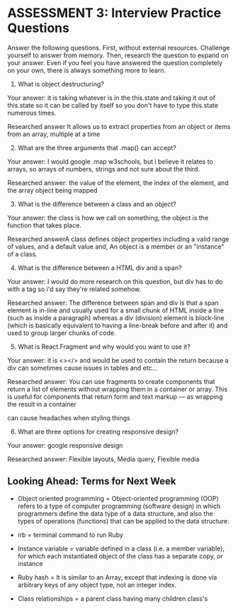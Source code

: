 # ASSESSMENT 3: Interview Practice Questions

Answer the following questions. First, without external resources. Challenge yourself to answer from memory. Then, research the question to expand on your answer. Even if you feel you have answered the question completely on your own, there is always something more to learn.

1. What is object destructuring?

  Your answer: it is taking whatever is in the this.state and taking it out of this.state so it can be called by itself so you don't have to type this.state numerous times.

  Researched answer
  It allows us to extract properties from an object or items from an array, multiple at a time



2. What are the three arguments that .map() can accept?

  Your answer: I would google .map w3schools, but i believe it relates to arrays, so arrays of numbers, strings and not sure about the third.

  Researched answer:
  the value of the element, the index of the element, and the array object being mapped



3. What is the difference between a class and an object?

  Your answer: the class is how we call on something, the object is the function that takes place.

  Researched answerA class defines object properties including a valid range of values, and a default value and, An object is a member or an "instance" of a class.



4. What is the difference between a HTML div and a span?

  Your answer: I would do more research on this question, but div has to do with a tag so i'd say they're related somehow.

  Researched answer:
  The difference between span and div is that a span element is in-line and usually used for a small chunk of HTML inside a line (such as inside a paragraph) whereas a div (division) element is block-line (which is basically equivalent to having a line-break before and after it) and used to group larger chunks of code.

5. What is React.Fragment and why would you want to use it?

  Your answer: it is <></> and would be used to contain the return because a div can sometimes cause issues in tables and etc...

  Researched answer:
  You can use fragments to create components that return a list of elements without wrapping them in a container or array. This is useful for components that return form and text markup — as wrapping the result in a container <div> can cause headaches when styling things

6. What are three options for creating responsive design?

  Your answer: google responsive design

  Researched answer: Flexible layouts, Media query, Flexible media



## Looking Ahead: Terms for Next Week
- Object oriented programming =
Object-oriented programming (OOP) refers to a type of computer programming (software design) in which programmers define the data type of a data structure, and also the types of operations (functions) that can be applied to the data structure.

- irb = terminal command to run Ruby
- Instance variable =
variable defined in a class (i.e. a member variable), for which each instantiated object of the class has a separate copy, or instance
- Ruby hash =
It is similar to an Array, except that indexing is done via arbitrary keys of any object type, not an integer index.
- Class relationships =
a parent class having many children class's

